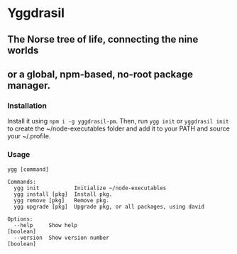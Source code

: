 # Yggdrasil
## The Norse tree of life, connecting the nine worlds
## or  a global, npm-based, no-root package manager.
### Installation
Install it using `npm i -g yggdrasil-pm`.
Then, run `ygg init` or `yggdrasil init` to create the ~/node-executables folder and add it to your PATH and source your ~/.profile.
### Usage
```
ygg [command]

Commands:
  ygg init           Initialize ~/node-executables
  ygg install [pkg]  Install pkg.
  ygg remove [pkg]   Remove pkg.
  ygg upgrade [pkg]  Upgrade pkg, or all packages, using david

Options:
  --help     Show help                                                 [boolean]
  --version  Show version number                                       [boolean]
```
